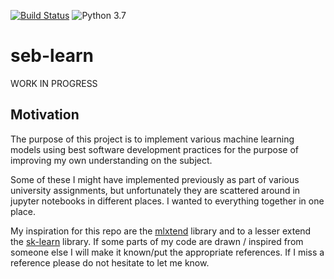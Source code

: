 [![Build Status](https://travis-ci.com/sebastianbertoli/seb-learn.svg?branch=master)](https://travis-ci.com/sebastianbertoli/seb-learn)
![Python 3.7](https://img.shields.io/badge/python-3.7-blue.svg)
# seb-learn

WORK IN PROGRESS

## Motivation 
The purpose of this project is to implement various machine learning models
using best software development practices for the purpose of improving my own
understanding on the subject.

Some of these I might have implemented previously as part of various university
assignments, but unfortunately they are scattered around in jupyter notebooks
in different places. I wanted to everything together in one place.

My inspiration for this repo are the
[mlxtend](https://github.com/rasbt/mlxtend) library and to a lesser extend the
[sk-learn](https://scikit-learn.org/stable/) library. If some parts of my code
are drawn / inspired from someone else I will make it known/put the appropriate
references. If I miss a reference please do not hesitate to let me know.
